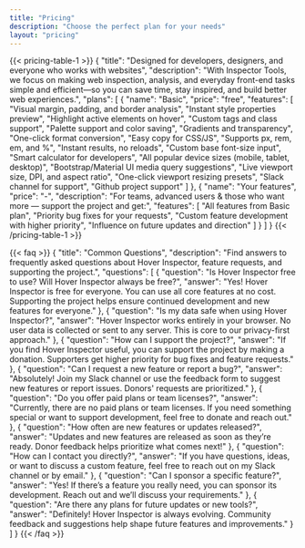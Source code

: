 ```yaml
---
title: "Pricing"
description: "Choose the perfect plan for your needs"
layout: "pricing"
---
```


{{< pricing-table-1 >}}
{
    "title": "Designed for developers, designers, and everyone who works with websites",
    "description": "With Inspector Tools, we focus on making web inspection, analysis, and everyday front-end tasks simple and efficient—so you can save time, stay inspired, and build better web experiences.",
    "plans": [
        {
            "name": "Basic",
            "price": "free",
            "features": [
                "Visual margin, padding, and border analysis",
                "Instant style properties preview",
                "Highlight active elements on hover",
                "Custom tags and class support",
                "Palette support and color saving",
                "Gradients and transparency",
                "One-click format conversion",
                "Easy copy for CSS/JS",
                "Supports px, rem, em, and %",
                "Instant results, no reloads",
                "Custom base font-size input",
                "Smart calculator for developers",
                "All popular device sizes (mobile, tablet, desktop)",
                "Bootstrap/Material UI media query suggestions",
                "Live viewport size, DPI, and aspect ratio",
                "One-click viewport resizing presets",
                "Slack channel for support",
                "Github project support"
            ]
        },
        {
            "name": "Your features",
            "price": "-",
            "description": "For teams, advanced users & those who want more — support the project and get:",
            "features": [
                "All features from Basic plan",
                "Priority bug fixes for your requests",
                "Custom feature development with higher priority",
                "Influence on future updates and direction"
            ]
        }
    ]
}
{{< /pricing-table-1 >}}

<div class="mt-16"></div>


{{< faq >}}
{
    "title": "Common Questions",
    "description": "Find answers to frequently asked questions about Hover Inspector, feature requests, and supporting the project.",
    "questions": [
        {
            "question": "Is Hover Inspector free to use? Will Hover Inspector always be free?",
            "answer": "Yes! Hover Inspector is free for everyone. You can use all core features at no cost. Supporting the project helps ensure continued development and new features for everyone."
        },
        {
            "question": "Is my data safe when using Hover Inspector?",
            "answer": "Hover Inspector works entirely in your browser. No user data is collected or sent to any server. This is core to our privacy-first approach."
        },
        {
           "question": "How can I support the project?",
           "answer": "If you find Hover Inspector useful, you can support the project by making a donation. Supporters get higher priority for bug fixes and feature requests."
        },
        {
         "question": "Can I request a new feature or report a bug?",
          "answer": "Absolutely! Join my Slack channel or use the feedback form to suggest new features or report issues. Donors' requests are prioritized."
        },
        {
          "question": "Do you offer paid plans or team licenses?",
          "answer": "Currently, there are no paid plans or team licenses. If you need something special or want to support development, feel free to donate and reach out."
        },
        {
           "question": "How often are new features or updates released?",
           "answer": "Updates and new features are released as soon as they’re ready. Donor feedback helps prioritize what comes next!"
        },
        {
           "question": "How can I contact you directly?",
           "answer": "If you have questions, ideas, or want to discuss a custom feature, feel free to reach out on my Slack channel or by email."
        },
        {
            "question": "Can I sponsor a specific feature?",
            "answer": "Yes! If there’s a feature you really need, you can sponsor its development. Reach out and we’ll discuss your requirements."
        },
        {
            "question": "Are there any plans for future updates or new tools?",
            "answer": "Definitely! Hover Inspector is always evolving. Community feedback and suggestions help shape future features and improvements."
        }
    ]
}
{{< /faq >}}
